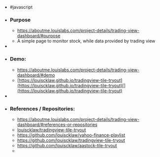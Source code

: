 - #javascript
- ### Purpose
	- https://aboutme.louislabs.com/project-details/trading-view-dashboard/#purpose
	- A simple page to monitor stock, while data provided by trading view
-
- ### Demo:
	- https://aboutme.louislabs.com/project-details/trading-view-dashboard/#demo
	- [https://louiscklaw.github.io/tradingview-tile-tryout](https://louiscklaw.github.io/tradingview-tile-tryout)[](https://louiscklaw.github.io/tradingview-tile-tryout)
-
- ### References / Repositories:
	- https://aboutme.louislabs.com/project-details/trading-view-dashboard/#references-or-repositories
	- [louiscklaw/tradingview-tile-tryout](https://www.github.com/louiscklaw/tradingview-tile-tryout)
	- https://github.com/louiscklaw/yahoo-finance-playlist
	- https://github.com/louiscklaw/tradingview-tile-tryout
	- https://github.com/louiscklaw/aastock-tile-tryout
	-